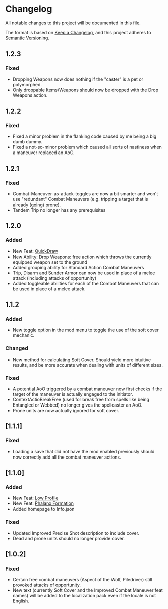 ﻿# Changelog
All notable changes to this project will be documented in this file.

The format is based on [Keep a Changelog](https://keepachangelog.com/en/1.0.0/),
and this project adheres to [Semantic Versioning](https://semver.org/spec/v2.0.0.html).

## 1.2.3

### Fixed
- Dropping Weapons now does nothing if the "caster" is a pet or polymorphed.
- Only droppable Items/Weapons should now be dropped with the Drop Weapons action.

## 1.2.2

### Fixed
- Fixed a minor problem in the flanking code caused by me being a big dumb dummy.
- Fixed a not-so-minor problem which caused all sorts of nastiness when a maneuver replaced an AoO.

## 1.2.1

### Fixed
- Combat-Maneuver-as-attack-toggles are now a bit smarter and won't use "redundant" Combat Maneuvers (e.g. tripping a target that is already (going) prone).
- Tandem Trip no longer has any prerequisites

## 1.2.0

### Added
- New Feat: [QuickDraw](https://www.d20pfsrd.com/feats/combat-feats/quick-draw-combat/)
- New Ability: Drop Weapons: free action which throws the currently equipped weapon set to the ground
- Added grouping ability for Standard Action Combat Maneuvers
- Trip, Disarm and Sunder Armor can now be used in place of a melee attack (including attacks of opportunity)
- Added toggleable abilities for each of the Combat Maneuvers that can be used in place of a melee attack.

## 1.1.2

### Added
- New toggle option in the mod menu to toggle the use of the soft cover mechanic.

### Changed
- New method for calculating Soft Cover. Should yield more intuitive results, and be more accurate when dealing with units of different sizes.

### Fixed
- A potential AoO triggered by a combat maneuver now first checks if the target of the maneuver is actually engaged to the initiator.
- ContextActioBreakFree (used for break free from spells like being Entangled or Webbed) no longer gives the spellcaster an AoO.
- Prone units are now actually ignored for soft cover.

## [1.1.1]

### Fixed
- Loading a save that did not have the mod enabled previously should now correctly add all the combat maneuver actions.

## [1.1.0]

### Added
- New Feat: [Low Profile](https://www.d20pfsrd.com/feats/combat-feats/low-profile-combat/)
- New Feat: [Phalanx Formation](https://www.d20pfsrd.com/feats/combat-feats/phalanx-formation-combat/)
- Added homepage to Info.json
### Fixed
- Updated Improved Precise Shot description to include cover.
- Dead and prone units should no longer provide cover.

## [1.0.2]

### Fixed
- Certain free combat maneuvers (Aspect of the Wolf, Piledriver) still provoked attacks of opportunity.
- New text (currently Soft Cover and the Improved Combat Maneuver feat names) will be added to the localization pack even if the locale is not English.